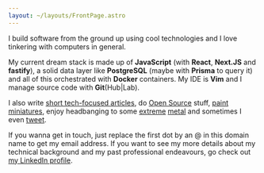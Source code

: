 ```yaml
---
layout: ~/layouts/FrontPage.astro
---
```


I build software from the ground up using cool technologies and I love
tinkering with computers in general.

My current dream stack is made up of **JavaScript** (with **React**,
**Next.JS** and **fastify**), a solid data layer like **PostgreSQL** (maybe
with **Prisma** to query it) and all of this orchestrated with **Docker**
containers. My IDE is **Vim** and I manage source code with
**Git**(Hub|Lab).

I also write [short tech-focused articles](/tldr/), do
[Open Source](https://github.com/madx) stuff,
[paint miniatures](https://instagram.com/koleir), enjoy headbanging to some
[extreme](https://www.youtube.com/watch?v=ARI0XyTiips)
[metal](https://www.youtube.com/watch?v=YODamIinCys)
and sometimes I even [tweet](https://twitter.com/madx).

If you wanna get in touch, just replace the first dot by an @ in this
domain name to get my email address. If you want to see my more
details about my technical background and my past professional
endeavours, go check out
[my LinkedIn profile](https://www.linkedin.com/in/francoisvaux/).
